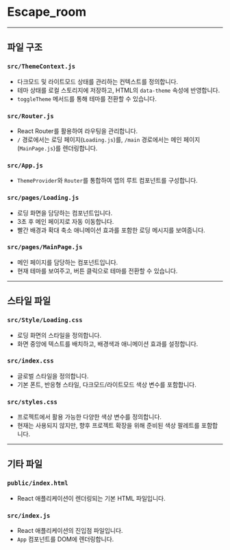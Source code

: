 # Escape_room

---

## **파일 구조**

### `src/ThemeContext.js`
- 다크모드 및 라이트모드 상태를 관리하는 컨텍스트를 정의합니다.
- 테마 상태를 로컬 스토리지에 저장하고, HTML의 `data-theme` 속성에 반영합니다.
- `toggleTheme` 메서드를 통해 테마를 전환할 수 있습니다.

### `src/Router.js`
- React Router를 활용하여 라우팅을 관리합니다.
- `/` 경로에서는 로딩 페이지(`Loading.js`)를, `/main` 경로에서는 메인 페이지(`MainPage.js`)를 렌더링합니다.

### `src/App.js`
- `ThemeProvider`와 `Router`를 통합하여 앱의 루트 컴포넌트를 구성합니다.

### `src/pages/Loading.js`
- 로딩 화면을 담당하는 컴포넌트입니다.
- 3초 후 메인 페이지로 자동 이동합니다.
- 빨간 배경과 확대 축소 애니메이션 효과를 포함한 로딩 메시지를 보여줍니다.

### `src/pages/MainPage.js`
- 메인 페이지를 담당하는 컴포넌트입니다.
- 현재 테마를 보여주고, 버튼 클릭으로 테마를 전환할 수 있습니다.

---

## **스타일 파일**

### `src/Style/Loading.css`
- 로딩 화면의 스타일을 정의합니다.
- 화면 중앙에 텍스트를 배치하고, 배경색과 애니메이션 효과를 설정합니다.

### `src/index.css`
- 글로벌 스타일을 정의합니다.
- 기본 폰트, 반응형 스타일, 다크모드/라이트모드 색상 변수를 포함합니다.

### `src/styles.css`
- 프로젝트에서 활용 가능한 다양한 색상 변수를 정의합니다.
- 현재는 사용되지 않지만, 향후 프로젝트 확장을 위해 준비된 색상 팔레트를 포함합니다.

---

## **기타 파일**

### `public/index.html`
- React 애플리케이션이 렌더링되는 기본 HTML 파일입니다.

### `src/index.js`
- React 애플리케이션의 진입점 파일입니다.
- `App` 컴포넌트를 DOM에 렌더링합니다.
